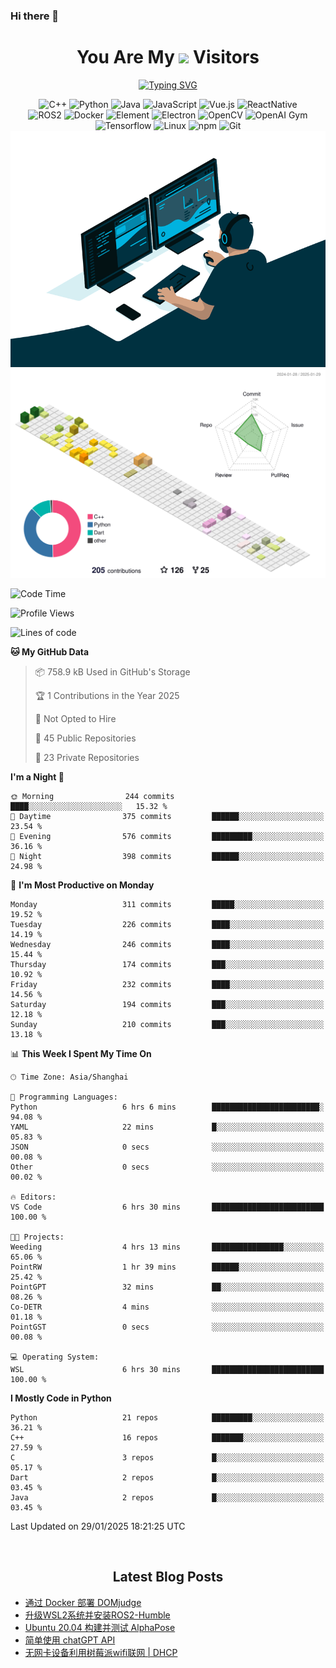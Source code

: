 ### Hi there 👋

<div align="center">
  <h1>
    You Are My <img src="https://profile-counter.glitch.me/fateryu/count.svg"> Visitors
  </h1>
  <!--<img align="center" src="https://github-readme-stats-git-masterrstaa-rickstaa.vercel.app/api?username=FaterYU&show_icons=true&count_private=true"/>-->

  <a href="https://git.io/typing-svg"><img src="https://readme-typing-svg.demolab.com?font=Fira+Code&pause=500&center=true&vCenter=true&random=false&width=435&lines=Talk+is+cheap.+Show+me+the+code." alt="Typing SVG" /></a>

  <img src="https://img.shields.io/badge/C++-512BD4?style=flat-square&logo=cplusplus&logoColor=ffffff" alt="C++">
  <img src="https://img.shields.io/badge/-Python-37A6AB?style=flat-square&logo=python&logoColor=ffffff" alt="Python">
  <img src="https://img.shields.io/badge/-Java-007396?style=flat-square&logo=java&logoColor=ffffff" alt="Java">
  <img src="https://img.shields.io/badge/JavaScript-F7DF1E?style=flat-square&logo=JavaScript&logoColor=ffffff" alt="JavaScript">
  <img src="https://img.shields.io/badge/-Vue.js-4FC08D?style=flat-square&logo=Vue.js&logoColor=ffffff" alt="Vue.js">
  <img src="https://img.shields.io/badge/ReactNative-813144?style=flat-square&logo=react&logoColor=ffffff" alt="ReactNative">
  </br>
  <img src="https://img.shields.io/badge/-ROS2-8DD6F9?style=flat-square&logo=ros&logoColor=ffffff" alt="ROS2">
  <img src="https://img.shields.io/badge/Docker-2496ED?style=flat-square&logo=docker&logoColor=ffffff" alt="Docker">
  <img src="https://img.shields.io/badge/-Element-02845A?style=flat-square&logo=electron&logoColor=ffffff" alt="Element">
  <img src="https://img.shields.io/badge/-Electron-002D71?style=flat-square&logo=element&logoColor=ffffff" alt="Electron">
  <img src="https://img.shields.io/badge/-OpenCV-361522?style=flat-square&logo=opencv&logoColor=ffffff" alt="OpenCV">
  <img src="https://img.shields.io/badge/-OpenAIGym-91302E?style=flat-square&logo=openaigym&logoColor=ffffff" alt="OpenAI Gym">
  </br>
  <img src="https://img.shields.io/badge/-Tensorflow-204366?style=flat-square&logo=tensorflow&logoColor=ffffff" alt="Tensorflow">
  <img src="https://img.shields.io/badge/-Linux-333333?style=flat-square&logo=linux&logoColor=white" alt="Linux">
  <img src="https://img.shields.io/badge/-NPM-CB3837?style=flat-square&logo=npm&logoColor=white" alt="npm">
  <img src="https://img.shields.io/badge/-Git-f05032?style=flat-square&logo=git&logoColor=white" alt="Git">
  </br>
  <img alt="GIF" src="./code.gif?raw=true" />
  </br>
  <!--<img src="https://github-readme-stats.vercel.app/api/top-langs/?username=fateryu&hide=HTML&langs_count=5">-->
  <img src="./profile-3d-contrib/profile-south-season-animate.svg">
  </br>
</div>

<!--START_SECTION:waka-->
![Code Time](http://img.shields.io/badge/Code%20Time-400%20hrs%2050%20mins-blue)

![Profile Views](http://img.shields.io/badge/Profile%20Views-4-blue)

![Lines of code](https://img.shields.io/badge/From%20Hello%20World%20I%27ve%20Written-12.4%20million%20lines%20of%20code-blue)

**🐱 My GitHub Data** 

> 📦 758.9 kB Used in GitHub's Storage 
 > 
> 🏆 1 Contributions in the Year 2025
 > 
> 🚫 Not Opted to Hire
 > 
> 📜 45 Public Repositories 
 > 
> 🔑 23 Private Repositories 
 > 
**I'm a Night 🦉** 

```text
🌞 Morning                244 commits         ████░░░░░░░░░░░░░░░░░░░░░   15.32 % 
🌆 Daytime                375 commits         ██████░░░░░░░░░░░░░░░░░░░   23.54 % 
🌃 Evening                576 commits         █████████░░░░░░░░░░░░░░░░   36.16 % 
🌙 Night                  398 commits         ██████░░░░░░░░░░░░░░░░░░░   24.98 % 
```
📅 **I'm Most Productive on Monday** 

```text
Monday                   311 commits         █████░░░░░░░░░░░░░░░░░░░░   19.52 % 
Tuesday                  226 commits         ████░░░░░░░░░░░░░░░░░░░░░   14.19 % 
Wednesday                246 commits         ████░░░░░░░░░░░░░░░░░░░░░   15.44 % 
Thursday                 174 commits         ███░░░░░░░░░░░░░░░░░░░░░░   10.92 % 
Friday                   232 commits         ████░░░░░░░░░░░░░░░░░░░░░   14.56 % 
Saturday                 194 commits         ███░░░░░░░░░░░░░░░░░░░░░░   12.18 % 
Sunday                   210 commits         ███░░░░░░░░░░░░░░░░░░░░░░   13.18 % 
```


📊 **This Week I Spent My Time On** 

```text
🕑︎ Time Zone: Asia/Shanghai

💬 Programming Languages: 
Python                   6 hrs 6 mins        ████████████████████████░   94.08 % 
YAML                     22 mins             █░░░░░░░░░░░░░░░░░░░░░░░░   05.83 % 
JSON                     0 secs              ░░░░░░░░░░░░░░░░░░░░░░░░░   00.08 % 
Other                    0 secs              ░░░░░░░░░░░░░░░░░░░░░░░░░   00.02 % 

🔥 Editors: 
VS Code                  6 hrs 30 mins       █████████████████████████   100.00 % 

🐱‍💻 Projects: 
Weeding                  4 hrs 13 mins       ████████████████░░░░░░░░░   65.06 % 
PointRW                  1 hr 39 mins        ██████░░░░░░░░░░░░░░░░░░░   25.42 % 
PointGPT                 32 mins             ██░░░░░░░░░░░░░░░░░░░░░░░   08.26 % 
Co-DETR                  4 mins              ░░░░░░░░░░░░░░░░░░░░░░░░░   01.18 % 
PointGST                 0 secs              ░░░░░░░░░░░░░░░░░░░░░░░░░   00.08 % 

💻 Operating System: 
WSL                      6 hrs 30 mins       █████████████████████████   100.00 % 
```

**I Mostly Code in Python** 

```text
Python                   21 repos            █████████░░░░░░░░░░░░░░░░   36.21 % 
C++                      16 repos            ███████░░░░░░░░░░░░░░░░░░   27.59 % 
C                        3 repos             █░░░░░░░░░░░░░░░░░░░░░░░░   05.17 % 
Dart                     2 repos             █░░░░░░░░░░░░░░░░░░░░░░░░   03.45 % 
Java                     2 repos             █░░░░░░░░░░░░░░░░░░░░░░░░   03.45 % 
```




 Last Updated on 29/01/2025 18:21:25 UTC
<!--END_SECTION:waka-->

<div align="center">
  </br>
  <h2>
    Latest Blog Posts
  </h2>
</div>

<!-- BLOGPOSTS:START -->
- [通过 Docker 部署 DOMjudge](https://fater.top/record/domjudge-docker-config/)
- [升级WSL2系统并安装ROS2-Humble](https://fater.top/record/upgrade-wsl-system-install-ros2-humble/)
- [Ubuntu 20.04 构建并测试 AlphaPose](https://fater.top/usage/build-test-alphapose/)
- [简单使用 chatGPT API](https://fater.top/usage/use-chatgpt-api/)
- [无网卡设备利用树莓派wifi联网 | DHCP](https://fater.top/record/raspi-relay-wifi/)
<!-- BLOGPOSTS:END -->
